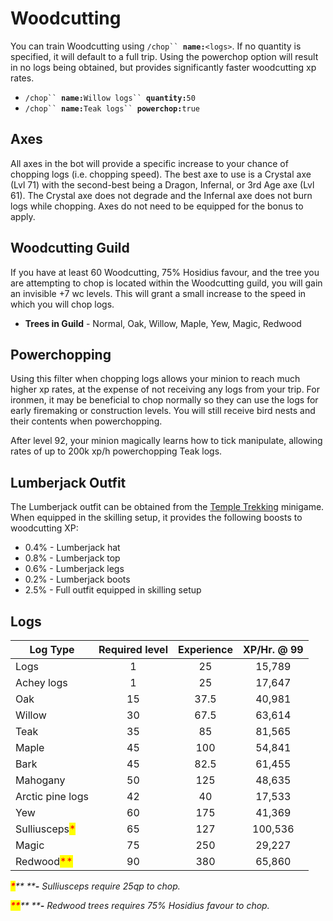 # Woodcutting

You can train Woodcutting using  `/chop`` `**`name:`**`<logs>`. If no quantity is specified, it will default to a full trip. Using the powerchop option will result in no logs being obtained, but provides significantly faster woodcutting xp rates.

* `/chop`` `**`name:`**`Willow logs`` `**`quantity:`**`50`
* `/chop`` `**`name:`**`Teak logs`` `**`powerchop:`**`true`

## Axes

All axes in the bot will provide a specific increase to your chance of chopping logs (i.e. chopping speed). The best axe to use is a Crystal axe (Lvl 71) with the second-best being a Dragon, Infernal, or 3rd Age axe (Lvl 61). The Crystal axe does not degrade and the Infernal axe does not burn logs while chopping. Axes do not need to be equipped for the bonus to apply.

## Woodcutting Guild

If you have at least 60 Woodcutting, 75% Hosidius favour, and the tree you are attempting to chop is located within the Woodcutting guild, you will gain an invisible +7 wc levels. This will grant a small increase to the speed in which you will chop logs.

* **Trees in Guild** - Normal, Oak, Willow, Maple, Yew, Magic, Redwood

## Powerchopping

Using this filter when chopping logs allows your minion to reach much higher xp rates, at the expense of not receiving any logs from your trip. For ironmen, it may be beneficial to chop normally so they can use the logs for early firemaking or construction levels. You will still receive bird nests and their contents when powerchopping.

After level 92, your minion magically learns how to tick manipulate, allowing rates of up to 200k xp/h powerchopping Teak logs.

## Lumberjack Outfit

The Lumberjack outfit can be obtained from the [Temple Trekking](https://wiki.oldschool.gg/minigames/temple-trekking) minigame. When equipped in the skilling setup, it provides the following boosts to woodcutting XP:

* 0.4% - Lumberjack hat
* 0.8% - Lumberjack top
* 0.6% - Lumberjack legs
* 0.2% - Lumberjack boots
* 2.5% - Full outfit equipped in skilling setup

## Logs

| **Log Type**                                  | **Required level** | **Experience** | **XP/Hr. @ 99** |
| --------------------------------------------- | :----------------: | :------------: | :-------------: |
| Logs                                          |          1         |       25       |      15,789     |
| Achey logs                                    |          1         |       25       |      17,647     |
| Oak                                           |         15         |      37.5      |      40,981     |
| Willow                                        |         30         |      67.5      |      63,614     |
| Teak                                          |         35         |       85       |      81,565     |
| Maple                                         |         45         |       100      |      54,841     |
| Bark                                          |         45         |      82.5      |      61,455     |
| Mahogany                                      |         50         |       125      |      48,635     |
| Arctic pine logs                              |         42         |       40       |      17,533     |
| Yew                                           |         60         |       175      |      41,369     |
| Sulliusceps<mark style="color:red;">\*</mark> |         65         |       127      |     100,536     |
| Magic                                         |         75         |       250      |      29,227     |
| Redwood<mark style="color:red;">\*\*</mark>   |         90         |       380      |      65,860     |

_<mark style="color:red;">**\***</mark>** ****-** Sulliusceps require 25qp to chop._

_<mark style="color:red;">**\*\***</mark>** ****-** Redwood trees requires 75% Hosidius favour to chop._
